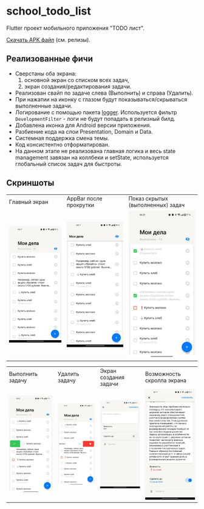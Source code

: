 # school_todo_list

Flutter проект мобильного приложения "TODO лист".

[Скачать APK файл](https://github.com/Strafe0/school_todo_list/releases/download/homework/todo-app-homework-1.apk) (см. релизы).

## Реализованные фичи
- Сверстаны оба экрана: 
    1. основной экран со списком всех задач,
    2. экран создания/редактирования задачи.
- Реализован свайп по задаче слева (Выполнить) и справа (Удалить).
- При нажатии на иконку с глазом будут показываться/скрываться выполненные задачи.
- Логирование с помощью пакета [logger](https://pub.dev/packages/logger). Используется фильтр `DevelopmentFilter` - логи не будут попадать в релизный билд.
- Добавлена иконка для Android версии приложения.
- Разбиение кода на слои Presentation, Domain и Data.
- Системная поддержка смена темы.
- Код консистентно отформатирован.
- На данном этапе не реализована главная логика и весь state management завязан на коллбеки и setState, используется глобальный список задач для быстроты.

## Скриншоты
<table>
    <tr>
        <td>
            Главный экран
        </td>
        <td>
            AppBar после прокрутки
        </td>
        <td>
            Показ скрытых (выполненных) задач
        </td>
    </tr>
    <tr>
        <td>
            <img src="/screenshots/main_screen.jpg">
        </td>
        <td>
            <img src="/screenshots/sliver_app_bar.jpg">
        </td>
        <td>
            <img src="/screenshots/show_completed_tasks.jpg">
        </td>
    </tr>
</table>

<table>
    <tr>
        <td>
            Выполнить задачу
        </td>
        <td>
            Удалить задачу
        </td>
        <td>
            Экран создания задачи
        </td>
        <td>
            Возможность скролла экрана
        </td>
    </tr>
    <tr>
        <td>
            <img src="/screenshots/complete_action.jpg">
        </td>
        <td>
            <img src="/screenshots/delete_action.jpg">
        </td>
        <td>
            <img src="/screenshots/create_task.jpg">
        </td>
        <td>
            <img src="/screenshots/scrollable_edit_screen.jpg">
        </td>
    </tr>
</table>

